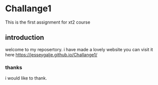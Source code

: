 # Challange1
 This is the first assignment for xt2 course

## introduction
 welcome to my reposertory. i have made a lovely website you can visit it here https://jesseygalje.github.io/Challange1/

### thanks
 i would like to thank.